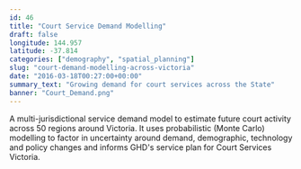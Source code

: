 ```yaml
---
id: 46
title: "Court Service Demand Modelling"
draft: false
longitude: 144.957
latitude: -37.814
categories: ["demography", "spatial_planning"]
slug: "court-demand-modelling-across-victoria"
date: "2016-03-18T00:27:00+00:00"
summary_text: "Growing demand for court services across the State"
banner: "Court_Demand.png"
---
```


A multi-jurisdictional service demand model to estimate future court activity across 50 regions around Victoria. It uses probabilistic (Monte Carlo) modelling to factor in uncertainty around demand, demographic, technology and policy changes and informs GHD's service plan for Court Services Victoria.&nbsp;
